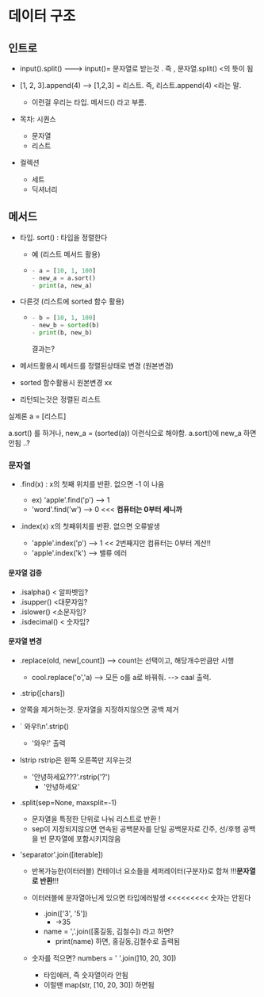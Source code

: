 # 데이터 구조



## 인트로

- input().split() ---> input()= 문자열로 받는것 . 즉 , 문자열.split() <의 뜻이 됨
- [1, 2, 3].append(4) --> [1,2,3] = 리스트. 즉, 리스트.append(4) <라는 말.
  - 이런걸 우리는 타입. 메서드() 라고 부름.



- 목차: 시퀀스
  - 문자열
  - 리스트
- 컬렉션
  - 세트
  - 딕셔너리



## 메서드



- 타입. sort() : 타입을 정렬한다

  - 예 (리스트 메서드 활용)

  - ```python
    - a = [10, 1, 100]
    - new_a = a.sort()
    - print(a, new_a)
    ```

- 다른것 (리스트에 sorted 함수 활용)

  - ```python
    - b = [10, 1, 100]
    - new_b = sorted(b)
    - print(b, new_b)
    ```

    결과는?

- 메서드활용시 메서드를 정렬된상태로 변경 (원본변경)
- sorted 함수활용시 원본변경 xx
- 리턴되는것은 정렬된 리스트



실제론 a = [리스트]

a.sort() 를 하거나, new_a = (sorted(a)) 이런식으로 해야함. a.sort()에 new_a 하면 안됨 ..?





### 문자열

- .find(x) : x의 첫째 위치를 반환. 없으면 -1 이 나옴
  - ex) 'apple'.find('p') --> 1
  - 'word'.find('w') --> 0         <<< **컴퓨터는 0부터 세니까**



- .index(x) x의 첫째위치를 반환. 없으면 오류발생
  - 'apple'.index('p') --> 1  << 2번째지만 컴퓨터는 0부터 계산!!
  - 'apple'.index('k') -->  밸류 에러



#### 문자열 검증

- .isalpha() < 알파벳임?
- .isupper() <대문자임?
- .islower() <소문자임?
- .isdecimal() < 숫자임?



#### 문자열 변경

- .replace(old, new[,count])          --> count는 선택이고, 해당개수만큼만 시행
  - cool.replace('o','a) --> 모든 o를 a로 바꿔줘. --> caal 출력. 





-  .strip([chars])
  - 양쪽을 제거하는것.   문자열을 지정하지않으면 공백 제거
  - `  와우!\n'.strip()
    - '와우!' 출력
  - lstrip rstrip은 왼쪽 오른쪽만 지우는것
    - '안녕하세요???'.rstrip('?')
      - '안녕하세요'



- .split(sep=None, maxsplit=-1)
  - 문자열을 특정한 단위로 나눠 리스트로 반환 !
  - sep이 지정되지않으면 연속된 공백문자를 단일 공백문자로 간주, 선/후행 공백을 빈 문자열에 포함시키지않음



- 'separator'.join([iterable])

  - 반복가능한(이터러블) 컨테이너 요소들을 세퍼레이터(구분자)로 합쳐          !!!**문자열로 반환**!!!
  - 이터러블에 문자열아닌게 있으면 타입에러발생 <<<<<<<<< 숫자는 안된다
    - .join(['3', '5'])
      - ->35
    - name = ','.join([홍길동, 김철수]) 라고 하면?
      - print(name) 하면, 홍길동,김철수로 출력됨

  

  - 숫자를 적으면? numbers = ' '.join(]10, 20, 30])
    - 타입에러, 즉 숫자열이라 안됨 
    - 이럴땐 map(str, [10, 20, 30]) 하면됨